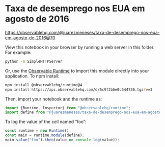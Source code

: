 # Taxa de desemprego nos EUA em agosto de 2016

https://observablehq.com/@juarezmeneses/taxa-de-desemprego-nos-eua-em-agosto-de-2016@70

View this notebook in your browser by running a web server in this folder. For
example:

~~~sh
python -m SimpleHTTPServer
~~~

Or, use the [Observable Runtime](https://github.com/observablehq/runtime) to
import this module directly into your application. To npm install:

~~~sh
npm install @observablehq/runtime@4
npm install https://api.observablehq.com/d/5c9f2b6e0c544736.tgz?v=3
~~~

Then, import your notebook and the runtime as:

~~~js
import {Runtime, Inspector} from "@observablehq/runtime";
import define from "@juarezmeneses/taxa-de-desemprego-nos-eua-em-agosto-de-2016";
~~~

To log the value of the cell named “foo”:

~~~js
const runtime = new Runtime();
const main = runtime.module(define);
main.value("foo").then(value => console.log(value));
~~~
